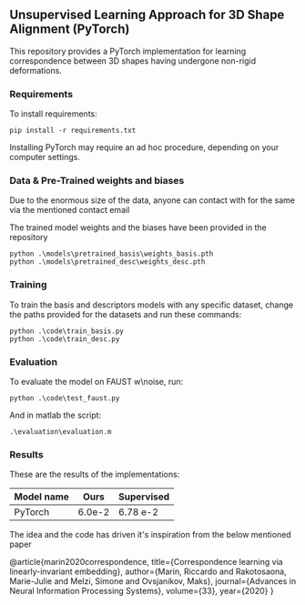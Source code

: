 ## Unsupervised Learning Approach for 3D Shape Alignment (PyTorch)

This repository provides a PyTorch implementation for learning correspondence between 3D shapes having undergone non-rigid deformations.

### Requirements

To install requirements:

```setup
pip install -r requirements.txt
```
Installing PyTorch may require an ad hoc procedure, depending on your computer settings.

### Data & Pre-Trained weights and biases
Due to the enormous size of the data, anyone can contact with for the same via the mentioned contact email

The trained model weights and the biases have been provided in the repository 
```
python .\models\pretrained_basis\weights_basis.pth
python .\models\pretrained_desc\weights_desc.pth
```
### Training

To train the basis and descriptors models with any specific dataset, change the paths provided for the datasets and run these commands:

```train
python .\code\train_basis.py
python .\code\train_desc.py
```

### Evaluation

To evaluate the model on FAUST w\noise, run:

```eval
python .\code\test_faust.py
```
And in matlab the script:
```eval
.\evaluation\evaluation.m
```
### Results

These are the results of the implementations:

| Model name         | Ours            |   Supervised       |
| ------------------ |---------------- | -------------- |
| PyTorch            |     6.0e-2      |      6.78 e-2    |

The idea and the code has driven it's inspiration from the below mentioned paper

@article{marin2020correspondence,
  title={Correspondence learning via linearly-invariant embedding},
  author={Marin, Riccardo and Rakotosaona, Marie-Julie and Melzi, Simone and Ovsjanikov, Maks},
  journal={Advances in Neural Information Processing Systems},
  volume={33},
  year={2020}
}
